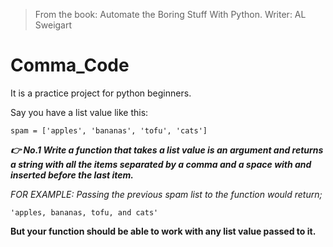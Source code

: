 
>From the book: Automate the Boring Stuff With Python. Writer: AL Sweigart 

# Comma_Code
It is a practice project for python beginners. 

Say you have a list value like this:
```
spam = ['apples', 'bananas', 'tofu', 'cats'] 
```

***👉 No.1 Write a function that takes a list value is an argument and returns a string with all the items separated by a comma and a space with and inserted before the last item.***

*FOR EXAMPLE: Passing the previous spam list to the function would return;*
```
'apples, bananas, tofu, and cats'
```
**But your function should be able to work with any list value passed to it.**


